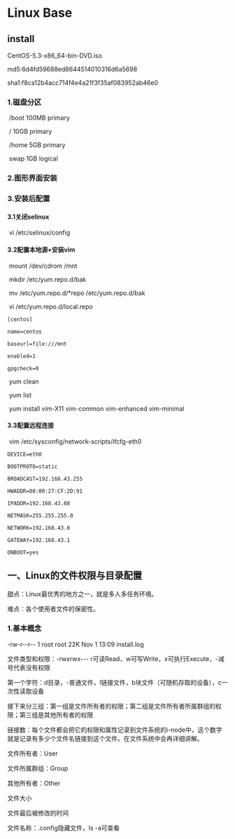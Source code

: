 # Linux Base

## install

CentOS-5.3-x86_64-bin-DVD.iso

md5:6d4fd59688ed8644514010316d6a5698

sha1:f8ca12b4acc714f4e4a21f3f35af083952ab46e0

### 1.磁盘分区

​	/boot	100MB	primary

​	/		10GB	primary

​	/home	5GB		primary

​	swap	1GB		logical

### 2.图形界面安装

### 3.安装后配置

#### 3.1关闭selinux

​	vi /etc/selinux/config

#### 3.2配置本地源+安装vim

​	mount /dev/cdrom /mnt

​	mkdir /etc/yum.repo.d/bak

​	mv /etc/yum.repo.d/*repo /etc/yum.repo.d/bak

​	vi /etc/yum.repo.d/local.repo

```shell
[centos]

name=centos

baseurl=file:///mnt

enabled=1

gpgcheck=0

```



​	yum clean

​	yum list

​	yum install vim-X11 vim-common vim-enhanced vim-minimal

#### 3.3配置远程连接

​	vim  /etc/sysconfig/network-scripts/ifcfg-eth0

```shell
DEVICE=eth0

BOOTPROTO=static

BROADCAST=192.168.43.255

HWADDR=08:00:27:CF:2D:91

IPADDR=192.168.43.88

NETMASK=255.255.255.0

NETWORK=192.168.43.0

GATEWAY=192.168.43.1

ONBOOT=yes

```

## 一、Linux的文件权限与目录配置

甜点：Linux最优秀的地方之一，就是多人多任务环境。

难点：各个使用者文件的保密性。

### 1.基本概念

-rw-r--r-- 1 root root  22K Nov  1 13:09 install.log

文件类型和权限：-rwxrwx--- r可读Read，w可写Write，x可执行Execute，-减号代表没有权限

​	第一个字符：d目录，-普通文件，l链接文件，b块文件（可随机存取的设备），c一次性读取设备

​	接下来分三组：第一组是文件所有者的权限；第二组是文件所有者所属群组的权限；第三组是其他所有者的权限

链接数：每个文件都会把它的权限和属性记录到文件系统的i-node中，这个数字就是记录有多少个文件名链接到这个文件。在文件系统中会再详细讲解。

文件所有者：User

文件所属群组：Group

其他所有者：Other

文件大小

文件最后被修改的时间

文件名称：.config隐藏文件，ls -a可查看
